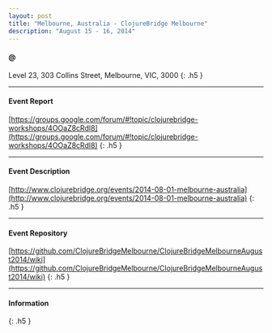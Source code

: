 ```yaml
---
layout: post
title: "Melbourne, Australia - ClojureBridge Melbourne"
description: "August 15 - 16, 2014"
---
```


#### @

Level 23, 303 Collins Street, Melbourne, VIC, 3000
{: .h5 }

---

#### Event Report

[https://groups.google.com/forum/#!topic/clojurebridge-workshops/4OOaZ8cRdl8](https://groups.google.com/forum/#!topic/clojurebridge-workshops/4OOaZ8cRdl8)
{: .h5 }

---

#### Event Description

[http://www.clojurebridge.org/events/2014-08-01-melbourne-australia](http://www.clojurebridge.org/events/2014-08-01-melbourne-australia)
{: .h5 }

---

#### Event Repository
[https://github.com/ClojureBridgeMelbourne/ClojureBridgeMelbourneAugust2014/wiki](https://github.com/ClojureBridgeMelbourne/ClojureBridgeMelbourneAugust2014/wiki)
{: .h5 }

---

#### Information

{: .h5 }